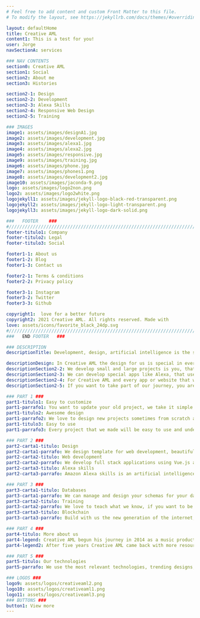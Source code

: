 ```yaml
---
# Feel free to add content and custom Front Matter to this file.
# To modify the layout, see https://jekyllrb.com/docs/themes/#overriding-theme-defaults

layout: defaultHome
title: Creative AML
content1: This is a test for you!
user: Jorge
navSectionA: services

### NAV CONTENTS
section0: Creative AML
section1: Social
section2: About me
section3: Histories

section2-1: Design
section2-2: Development
section2-3: Alexa Skills
section2-4: Responsive Web Design
section2-5: Training

### IMAGES
image1: assets/images/designA1.jpg
image2: assets/images/development.jpg
image3: assets/images/alexa1.jpg
image4: assets/images/alexa2.jpg
image5: assets/images/responsive.jpg
image9: assets/images/training.jpg
image6: assets/images/phone.jpg
image7: assets/images/phones1.png
image8: assets/images/development2.jpg
image10: assets/images/jaconda-9.png
logo: assets/images/logo2non.png
logo2: assets/images/logo2white.png
logojekyll1: assets/images/jekyll-logo-black-red-transparent.png
logojekyll2: assets/images/jekyll-logo-light-transparent.png
logojekyll3: assets/images/jekyll-logo-dark-solid.png

###   FOOTER    ###
#//////////////////////////////////////////////////////////////////////////////
footer-titulo1: Company
footer-titulo2: Legal
footer-titulo3: Social

footer1-1: About us
footer1-2: Blog
footer1-3: Contact us

footer2-1: Terms & conditions
footer2-2: Privacy policy

footer3-1: Instagram
footer3-2: Twitter
footer3-3: Github

copyright1:  love for a better future
copyright2: 2021 Creative AML. All rights reserved. Made with
love: assets/icons/favorite_black_24dp.svg
#//////////////////////////////////////////////////////////////////////////////
###   END FOOTER   ###

### DESCRIPTION
descriptionTitle: Development, design, artificial intelligence is the strongest habilities in Creative AML, navigate below to know more about us and what we do!

descriptionDesign: In Creative AML the design for us is special in every corner of every project, the architecture of a website we always use an unique concepts art.
descriptionSection2-2: We develop small and large projects is you, that set the path of every task, is your imagination the only limit that we have.
descriptionSection2-3: We can develop special apps like Alexa, that use artificial intelligence and machine learning this apps are for fun or business application.
descriptionSection2-4: For Creative AML and every app or website that we built, we take seriously the responsive web design taking the principles on material design from Google.
descriptionSection2-5: If you want to take part of our journey, you are welcome, and we going to help you to find your goals. For the moment we teach front-end developemnt and back-end development and in the future ethical hacking.

### PART 1 ###
part1-titulo1: Easy to customize
part1-parrafo1: You want to update your old project, we take it simple with easy integration with the new technologies and your own customization.
part1-titulo2: Awesome design
part1-parrafo2: We love to design new projects sometimes from scratch and sometime from a template, but we take care seriously the design concept.
part1-titulo3: Easy to use
part1-parrafo3: Every project that we made will be easy to use and understand in every aspect for the clients, and do not forget to write us for special project.

### PART 2 ###
part2-carta1-titulo: Design
part2-carta1-parrafo: We design template for web development, beautiful, simple and useful for every project. Whether you want to download or see our work click on the button below.
part2-carta2-titulo: Web development
part2-carta2-parrafo: We develop full stack applications using Vue.js and Node.js and provide DNS for projects and extensions like .com you can see the jobs that we made below.
part2-carta3-titulo: Alexa skills
part2-carta3-parrafo: Amazon Alexa skills is an artificial intelligence that we know how to use, we make skills for Alexa, sometimes for fun or for bussines, check our skills that we made.

### PART 3 ###
part3-carta1-titulo: Databases
part3-carta1-parrafo: We can manage and design your schemas for your databases, we have experience making databases using MongoDB, Neo4j, PostgreSQL.
part3-carta2-titulo: Training
part3-carta2-parrafo: We love to teach what we know, if you want to be part of us or just to want to be good enough, do not overhelming just see our courses and tutorials that we made for you.
part3-carta3-titulo: Blockchain
part3-carta3-parrafo: Build with us the new generation of the internet, explore our resources, projects and advices from our experiences using this technologies.

### PART 4 ###
part4-titulo: More about us
part4-legend: Creative AML begun his journey in 2014 as a music productions and design. Years were going through and the company was almost broke with a project called "Medicina Resources" that project was large and highly expensive for maintain, with a little budget.
part4-legend2: After five years Creative AML came back with more resources and ambicious projects for humanity and now with a team with more knowledge.

### PART 5 ###
part5-titulo: Our technologies
part5-parrafo: We use the most relevant technologies, trending designs, components, frameworks and libraries to make your projects unique and useful in every aspect, if you are a developer you can find an easy implementation with our templates.

### LOGOS ###
logo9: assets/logos/creativeaml2.png
logo10: assets/logos/creativeaml1.png
logo11: assets/logos/creativeaml3.png
### BUTTONS ###
button1: View more
---
```

 


